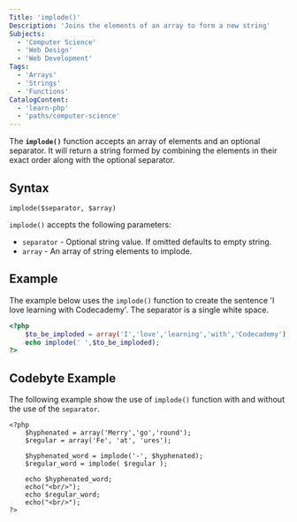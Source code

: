 ```yaml
---
Title: 'implode()'
Description: 'Joins the elements of an array to form a new string'
Subjects:
  - 'Computer Science'
  - 'Web Design'
  - 'Web Development'
Tags:
  - 'Arrays'
  - 'Strings'
  - 'Functions'
CatalogContent:
  - 'learn-php'
  - 'paths/computer-science'
---
```


The **`implode()`** function accepts an array of elements and an optional separator. It will return a string formed by combining the elements in their exact order along with the optional separator.

## Syntax

```pseudo
implode($separator, $array)
```

`implode()` accepts the following parameters:

- `separator` - Optional string value. If omitted defaults to empty string.
- `array` - An array of string elements to implode.


## Example

The example below uses the `implode()` function to create the sentence 'I love learning with Codecademy'. The separator is a single white space.

```php
<?php
    $to_be_imploded = array('I','love','learning','with','Codecademy');
    echo implode(' ',$to_be_imploded);
?>
```

## Codebyte Example

The following example show the use of `implode()` function with and without the use of the `separator`.

```codebyte/php
<?php
    $hyphenated = array('Merry','go','round');
    $regular = array('Fe', 'at', 'ures');

    $hyphenated_word = implode('-', $hyphenated);
    $regular_word = implode( $regular );

    echo $hyphenated_word;
    echo("<br/>");
    echo $regular_word;
    echo("<br/>");
?>
```